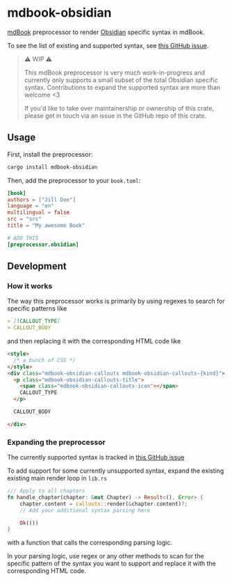 # mdbook-obsidian

[mdBook](https://github.com/rust-lang/mdBook) preprocessor to render [Obsidian](https://obsidian.md/) specific syntax in mdBook.

To see the list of existing and supported syntax, see [this GitHub issue](https://github.com/GeckoEidechse/mdbook-obsidian/issues/1).

> ⚠️ WIP ⚠️
>
> This mdBook preprocessor is very much work-in-progress and currently only supports a small subset of the total Obsidian specific syntax.
> Contributions to expand the supported syntax are more than welcome <3
>
> If you'd like to take over maintainership or ownership of this crate, please get in touch via an issue in the GitHub repo of this crate.

## Usage

First, install the preprocessor:

```bash
cargo install mdbook-obsidian
```

Then, add the preprocessor to your `book.toml`:

```toml
[book]
authors = ["Jill Doe"]
language = "en"
multilingual = false
src = "src"
title = "My awesome Book"

# ADD THIS
[preprocessor.obsidian]

```

## Development

### How it works

The way this preprocessor works is primarily by using regexes to search for specific patterns like

```markdown
> [!CALLOUT_TYPE]
> CALLOUT_BODY
```

and then replacing it with the corresponding HTML code like

```html
<style>
  /* a bunch of CSS */
</style>
<div class="mdbook-obsidian-callouts mdbook-obsidian-callouts-{kind}">
  <p class="mdbook-obsidian-callouts-title">
    <span class="mdbook-obsidian-callouts-icon"></span>
    CALLOUT_TYPE
  </p>

  CALLOUT_BODY

</div>
```

### Expanding the preprocessor

The currently supported syntax is tracked in [this GitHub issue](https://github.com/GeckoEidechse/mdbook-obsidian/issues/1)

To add support for some currently unsupported syntax, expand the existing existing main render loop in `lib.rs`

```rust
/// Apply to all chapters
fn handle_chapter(chapter: &mut Chapter) -> Result<(), Error> {
    chapter.content = callouts::render(&chapter.content)?;
    // Add your additional syntax parsing here

    Ok(())
}
```

with a function that calls the corresponding parsing logic.

In your parsing logic, use regex or any other methods to scan for the specific pattern of the syntax you want to support and replace it with the corresponding HTML code.
